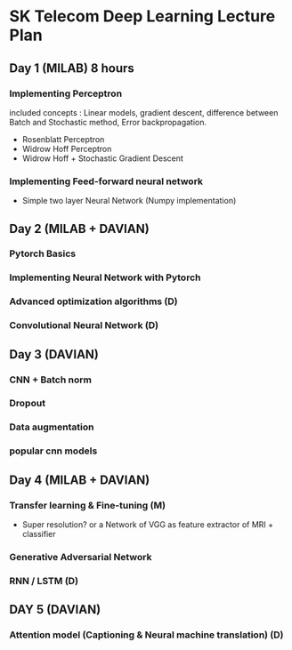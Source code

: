 # SK Telecom Deep Learning Lecture Plan

## Day 1 (MILAB) 8 hours

### Implementing Perceptron
included concepts : Linear models, gradient descent, difference between Batch and Stochastic method, Error backpropagation.

  - Rosenblatt Perceptron
  - Widrow Hoff Perceptron
  - Widrow Hoff + Stochastic Gradient Descent
  
### Implementing Feed-forward neural network
- Simple two layer Neural Network (Numpy implementation)
  
## Day 2 (MILAB + DAVIAN)

### Pytorch Basics

### Implementing Neural Network with Pytorch

### Advanced optimization algorithms (D)

### Convolutional Neural Network (D)

## Day 3 (DAVIAN)

### CNN + Batch norm

### Dropout 

### Data augmentation

### popular cnn models

## Day 4 (MILAB + DAVIAN)

### Transfer learning & Fine-tuning (M)
- Super resolution? or a Network of VGG as feature extractor of MRI + classifier

### Generative Adversarial Network

### RNN / LSTM (D)

## DAY 5 (DAVIAN)

### Attention model (Captioning & Neural machine translation) (D)
